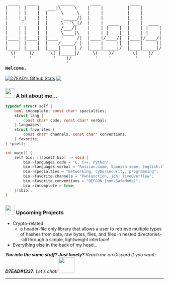 <pre>
                                                                      
 ____   ____        ______      ____           ____                  _____    
|    | |    |   ___|\     \    |    |         |    |            ____|\    \   
|    | |    |  |     \     \   |    |         |    |           /     /\    \  
|    |_|    |  |     ,_____/|  |    |         |    |          /     /  \    \ 
|    .-.    |  |     \--'\_|/  |    |  ____   |    |  ____   |     |    |    |
|    | |    |  |     /___/|    |    | |    |  |    | |    |  |     |    |    |
|    | |    |  |     \____|\   |    | |    |  |    | |    |  |\     \  /    /|
|____| |____|  |____ '     /|  |____|/____/|  |____|/____/|  | \_____\/____/ |
|    | |    |  |    /_____/ |  |    |     ||  |    |     ||   \ |    ||    | /
|____| |____|  |____|     | /  |____|_____|/  |____|_____|/    \|____||____|/ 
  \(     )/      \( |_____|/     \(    )/       \(    )/          \(    )/    
   '     '        '    )/         '    '         '    '            '    '     
                       '                                      
<strong>Welcome.</strong>
</pre>
<a href="#">
  <img align="center" src="https://github-readme-stats.vercel.app/api?username=D7EAD&show_icons=true&include_all_commits=true&theme=material-palenight" alt="D7EAD's Github Stats" />
</a>
<a href="#">
  <img align="center" src="https://github-readme-stats.vercel.app/api/top-langs/?username=D7EAD&layout=compact&theme=material-palenight" />
</a>

### <img src="https://media0.giphy.com/media/dyX9ixfxMpOUGawfdK/giphy.gif?cid=ecf05e47qddbqvanfr3e9smkzufp1u9vi4zu2ta2evl4isbu&rid=giphy.gif" width="30"> A bit about me...

```c
typedef struct self {
	bool incomplete; const char* specialties;
	struct lang {
		const char* code; const char* verbal;
	} languages;
	struct favorites {
		const char* channels; const char* conventions;
	} favorite;
} *pself;

int main() {
	self bio; [](pself bio) -> void {
		bio->languages.code = "C, C++, Python";
		bio->languages.verbal = "Russian:some, Spanish:some, English:fluent";
		bio->specialties = "Networking, cybersecurity, programming";
		bio->favorite.channels = "PwnFunction, jdh, liveOverflow";
		bio->favorite.conventions = "DEFCON (non-SafeMode)";
		bio->incomplete = true;
	}(&bio);
}
```
### <img src="https://media1.giphy.com/media/Q8PQ1KuarrYucCMVTJ/giphy.gif?cid=ecf05e47odgm8bs8cmb8cf1ijmfzqaeeu9fzmx6nbcv06ky2&rid=giphy.gif" width="30"> Upcoming Projects
<ul>
  <li>Crypto-related:<ul><li>a header-file only library that allows a user to retrieve multiple types of hashes from data, raw bytes, files, and files in nested directories--all through a simple, lightweight interface!</li></ul></li>
  <li>Everything else in the back of my head...</li>
</ul>
<em><b>You into the same stuff? Just lonely?</b> Reach me on Discord if you want: <b>D7EAD#1337</b>. Let's chat! </em> <img src="https://media1.giphy.com/media/lo4Rb0bkHuH1V8dbvY/giphy.gif?cid=ecf05e47atcxqpdeavvp4nsxu0aayofdslnfkwutxcdml3f3&rid=giphy.gif" width="50"> 


---
